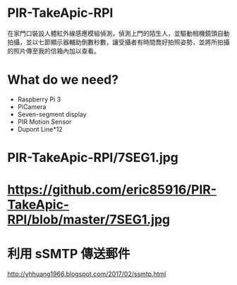 # PIR-TakeApic-RPI
在家門口裝設人體紅外線感應模組偵測，偵測上門的陌生人，並驅動相機鏡頭自動拍攝，並以七節顯示器輔助倒數秒數，讓受攝者有時間喬好拍照姿勢，並將所拍攝的照片傳至我的信箱內加以查看。
# What do we need?
* Raspberry Pi 3
* PiCamera
* Seven-segment display
* PIR Motion Sensor
* Dupont Line*12
#  PIR-TakeApic-RPI/7SEG1.jpg
#  https://github.com/eric85916/PIR-TakeApic-RPI/blob/master/7SEG1.jpg
#
#
# 利用 sSMTP 傳送郵件 
http://yhhuang1966.blogspot.com/2017/02/ssmtp.html
